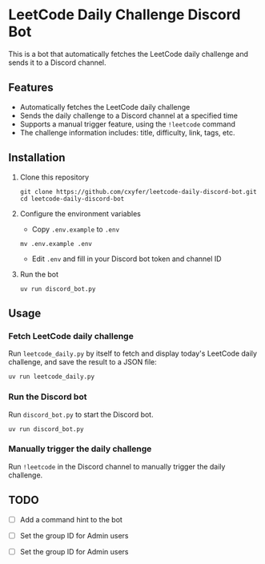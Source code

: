# LeetCode Daily Challenge Discord Bot

This is a bot that automatically fetches the LeetCode daily challenge and sends it to a Discord channel.

## Features

- Automatically fetches the LeetCode daily challenge
- Sends the daily challenge to a Discord channel at a specified time
- Supports a manual trigger feature, using the `!leetcode` command
- The challenge information includes: title, difficulty, link, tags, etc.

## Installation

1. Clone this repository
   ```
   git clone https://github.com/cxyfer/leetcode-daily-discord-bot.git
   cd leetcode-daily-discord-bot
   ```

2. Configure the environment variables
   - Copy `.env.example` to `.env`
   ```
   mv .env.example .env
   ```
   - Edit `.env` and fill in your Discord bot token and channel ID

3. Run the bot
   ```
   uv run discord_bot.py
   ```

## Usage

### Fetch LeetCode daily challenge

Run `leetcode_daily.py` by itself to fetch and display today's LeetCode daily challenge, and save the result to a JSON file:

```
uv run leetcode_daily.py
```

### Run the Discord bot

Run `discord_bot.py` to start the Discord bot.

```
uv run discord_bot.py
```

### Manually trigger the daily challenge

Run `!leetcode` in the Discord channel to manually trigger the daily challenge.

## TODO

- [ ] Add a command hint to the bot
- [ ] Set the group ID for Admin users
- [ ] Set the group ID for Admin users

